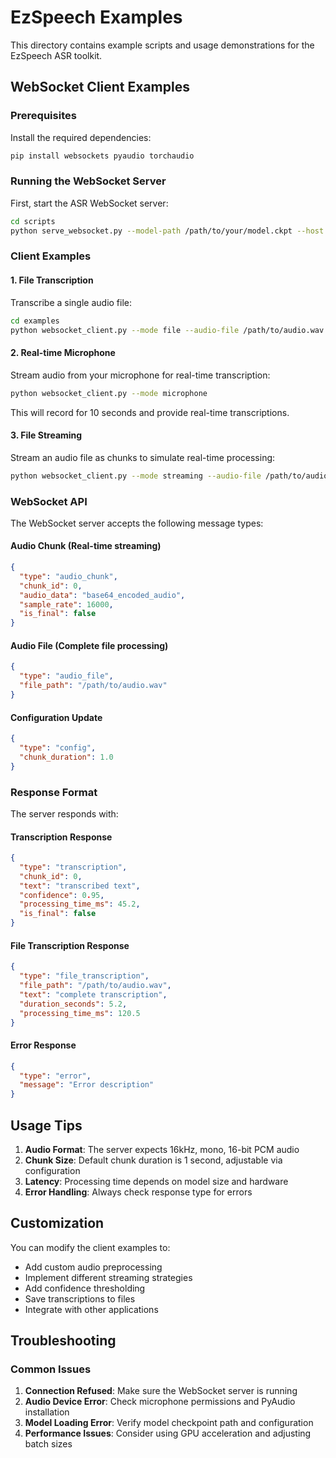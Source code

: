 # EzSpeech Examples

This directory contains example scripts and usage demonstrations for the EzSpeech ASR toolkit.

## WebSocket Client Examples

### Prerequisites

Install the required dependencies:

```bash
pip install websockets pyaudio torchaudio
```

### Running the WebSocket Server

First, start the ASR WebSocket server:

```bash
cd scripts
python serve_websocket.py --model-path /path/to/your/model.ckpt --host 0.0.0.0 --port 8765
```

### Client Examples

#### 1. File Transcription

Transcribe a single audio file:

```bash
cd examples
python websocket_client.py --mode file --audio-file /path/to/audio.wav
```

#### 2. Real-time Microphone

Stream audio from your microphone for real-time transcription:

```bash
python websocket_client.py --mode microphone
```

This will record for 10 seconds and provide real-time transcriptions.

#### 3. File Streaming

Stream an audio file as chunks to simulate real-time processing:

```bash
python websocket_client.py --mode streaming --audio-file /path/to/audio.wav
```

### WebSocket API

The WebSocket server accepts the following message types:

#### Audio Chunk (Real-time streaming)
```json
{
  "type": "audio_chunk",
  "chunk_id": 0,
  "audio_data": "base64_encoded_audio",
  "sample_rate": 16000,
  "is_final": false
}
```

#### Audio File (Complete file processing)
```json
{
  "type": "audio_file",
  "file_path": "/path/to/audio.wav"
}
```

#### Configuration Update
```json
{
  "type": "config",
  "chunk_duration": 1.0
}
```

### Response Format

The server responds with:

#### Transcription Response
```json
{
  "type": "transcription",
  "chunk_id": 0,
  "text": "transcribed text",
  "confidence": 0.95,
  "processing_time_ms": 45.2,
  "is_final": false
}
```

#### File Transcription Response
```json
{
  "type": "file_transcription",
  "file_path": "/path/to/audio.wav",
  "text": "complete transcription",
  "duration_seconds": 5.2,
  "processing_time_ms": 120.5
}
```

#### Error Response
```json
{
  "type": "error",
  "message": "Error description"
}
```

## Usage Tips

1. **Audio Format**: The server expects 16kHz, mono, 16-bit PCM audio
2. **Chunk Size**: Default chunk duration is 1 second, adjustable via configuration
3. **Latency**: Processing time depends on model size and hardware
4. **Error Handling**: Always check response type for errors

## Customization

You can modify the client examples to:

- Add custom audio preprocessing
- Implement different streaming strategies
- Add confidence thresholding
- Save transcriptions to files
- Integrate with other applications

## Troubleshooting

### Common Issues

1. **Connection Refused**: Make sure the WebSocket server is running
2. **Audio Device Error**: Check microphone permissions and PyAudio installation
3. **Model Loading Error**: Verify model checkpoint path and configuration
4. **Performance Issues**: Consider using GPU acceleration and adjusting batch sizes